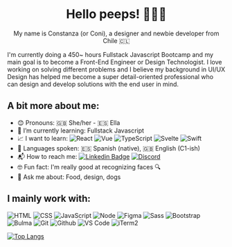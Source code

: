 <h1 align="center">Hello peeps! 🙋🏻‍♀️</h1>

<p align="center">My name is Constanza (or Coni), a designer and newbie developer from Chile 🇨🇱</p>
<p">I'm currently doing a 450~ hours Fullstack Javascript Bootcamp and my main goal is to become a Front-End Engineer or Design Technologist. I love working on solving different problems and I believe my background in UI/UX Design has helped me become a super detail-oriented professional who can design and develop solutions with the end user in mind.</p>

## A bit more about me:
- 😊 Pronouns: 🇬🇧 She/her - 🇪🇸 Ella
- 🌱 I’m currently learning: Fullstack Javascript
- 📈 I want to learn: ![React](https://img.shields.io/badge/-React-61DAFB?&logo=react&logoColor=000000) ![Vue](https://img.shields.io/badge/-Vue-4FC08D?&logo=vuedotjs&logoColor=ffffff) ![TypeScript](https://img.shields.io/badge/-TypeScript-3178C6?&logo=typescript&logoColor=ffffff) ![Svelte](https://img.shields.io/badge/-Svelte-FF3E00?&logo=svelte&logoColor=ffffff) ![Swift](https://img.shields.io/badge/-Swift-F05138?&logo=swift&logoColor=ffffff)
- 📢 Languages spoken: 🇪🇸 Spanish (native), 🇬🇧 English (C1-ish)
- 📬 How to reach me: [![Linkedin Badge](https://img.shields.io/badge/-LinkedIn-0A66C2?&logo=Linkedin&logoColor=white&link=https://www.linkedin.com/in/cbmorales/?locale=en_US)](https://www.linkedin.com/in/cbmorales/?locale=en_US) [![Discord](https://img.shields.io/badge/-Discord-5865F2?&logo=Discord&logoColor=white&link=https://discord.com/users/vizcacha#9151/)](https://discord.com/users/vizcacha#9151/)
- 🤓 Fun fact: I'm really good at recognizing faces 🔍
- 💬 Ask me about: Food, design, dogs


## I mainly work with:

![HTML](https://img.shields.io/badge/-HTML-E34F26?&logo=html5&logoColor=ffffff)
![CSS](https://img.shields.io/badge/-CSS-1572B6?&logo=css3)
![JavaScript](https://img.shields.io/badge/-JavaScript-F7DF1E?&logo=javascript&logoColor=000000)
![Node](https://img.shields.io/badge/-Node-339933?&logo=nodedotjs&logoColor=ffffff)
![Figma](https://img.shields.io/badge/-Figma-F24E1E?&logo=figma&logoColor=ffffff)
![Sass](https://img.shields.io/badge/-Sass-%23CC6699?&logo=sass&logoColor=ffffff)
![Bootstrap](https://img.shields.io/badge/-Bootstrap-7952B3?&logo=bootstrap&logoColor=ffffff)
![Bulma](https://img.shields.io/badge/-Bulma-00D1B2?&logo=bulma&logoColor=ffffff)
![Git](https://img.shields.io/badge/-Git-%23F05032?&logo=git&logoColor=%23ffffff)
![Github](https://img.shields.io/badge/-Github-%231a202c?&logo=github&logoColor=ffffff)
![VS Code](https://img.shields.io/badge/-VSCode-%23007ACC?&logo=visual-studio-code)
![iTerm2](https://img.shields.io/badge/-iTerm2-000000?&logo=iterm2)

[![Top Langs](https://github-readme-stats.vercel.app/api/top-langs/?username=constanzamorales&layout=compact)](https://github.com/anuraghazra/github-readme-stats)
